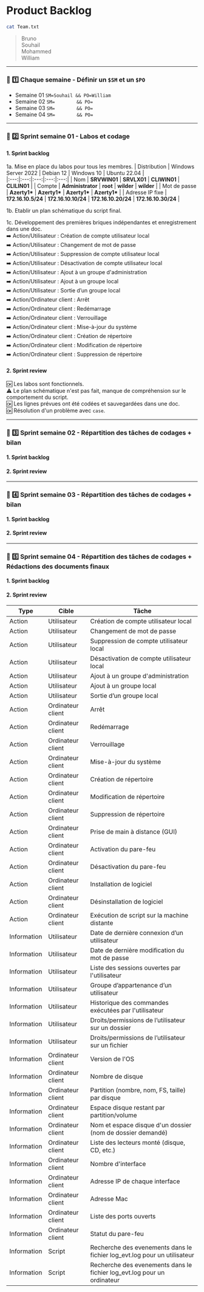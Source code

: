 # Product Backlog

```sh
cat Team.txt
```
>Bruno  
>Souhail  
>Mohammed  
>William  

---

### :trident: :one: Chaque semaine - Définir un `$SM` et un `$PO`
- Semaine 01 `SM=Souhail && PO=William`
- Semaine 02 `SM=        && PO=       `
- Semaine 03 `SM=        && PO=       `
- Semaine 04 `SM=        && PO=       `

---

### :runner: :two: Sprint semaine 01 - Labos et codage
#### 1. Sprint backlog

1a. Mise en place du labos pour tous les membres.
| Distribution | Windows Server 2022 | Debian 12 | Windows 10 | Ubuntu 22.04 |  
|:---:|:---:|:---:|:---:|:---:|
| Nom | **SRVWIN01** | **SRVLX01** | **CLIWIN01** | **CLILIN01** |
| Compte | **Administrator** | **root** | **wilder** | **wilder** |
| Mot de passe | **Azerty1\*** | **Azerty1\*** | **Azerty1\*** | **Azerty1\*** |
| Adresse IP fixe | **172.16.10.5/24** | **172.16.10.10/24** | **172.16.10.20/24** | **172.16.10.30/24** |

1b. Etablir un plan schématique du script final.

1c. Développement des premières briques indépendantes et enregistrement dans une doc.  
:arrow_right: Action/Utilisateur : Création de compte utilisateur local  
:arrow_right: Action/Utilisateur : Changement de mot de passe  
:arrow_right: Action/Utilisateur : Suppression de compte utilisateur local  
:arrow_right: Action/Utilisateur : Désactivation de compte utilisateur local  
:arrow_right: Action/Utilisateur : Ajout à un groupe d'administration  
:arrow_right: Action/Utilisateur : Ajout à un groupe local  
:arrow_right: Action/Utilisateur : Sortie d’un groupe local  
:arrow_right: Action/Ordinateur client : Arrêt  
:arrow_right: Action/Ordinateur client : Redémarrage  
:arrow_right: Action/Ordinateur client : Verrouillage  
:arrow_right: Action/Ordinateur client : Mise-à-jour du système  
:arrow_right: Action/Ordinateur client : Création de répertoire  
:arrow_right: Action/Ordinateur client : Modification de répertoire  
:arrow_right: Action/Ordinateur client : Suppression de répertoire  

#### 2. Sprint review
:ok: Les labos sont fonctionnels.  
:warning: Le plan schématique n'est pas fait, manque de compréhension sur le comportement du script.  
:ok: Les lignes prévues ont été codées et sauvegardées dans une doc.  
:ok: Résolution d'un problème avec `case`.  

---

### :runner: :three: Sprint semaine 02 - Répartition des tâches de codages + bilan
#### 1. Sprint backlog
#### 2. Sprint review

---

### :runner: :four: Sprint semaine 03 - Répartition des tâches de codages + bilan
#### 1. Sprint backlog
#### 2. Sprint review

---

### :runner: :five: Sprint semaine 04 - Répartition des tâches de codages + Rédactions des documents finaux
#### 1. Sprint backlog
#### 2. Sprint review
 

| Type        | Cible             | Tâche                                                                    |
|-------------|-------------------|--------------------------------------------------------------------------|
| Action      | Utilisateur       | Création de compte utilisateur local                                     |
| Action      | Utilisateur       | Changement de mot de passe                                               |
| Action      | Utilisateur       | Suppression de compte utilisateur local                                  |
| Action      | Utilisateur       | Désactivation de compte utilisateur local                                |
| Action      | Utilisateur       | Ajout à un groupe d'administration                                       |
| Action      | Utilisateur       | Ajout à un groupe local                                                  |
| Action      | Utilisateur       | Sortie d’un groupe local                                                 |
| Action      | Ordinateur client | Arrêt                                                                    |
| Action      | Ordinateur client | Redémarrage                                                              |
| Action      | Ordinateur client | Verrouillage                                                             |
| Action      | Ordinateur client | Mise-à-jour du système                                                   |
| Action      | Ordinateur client | Création de répertoire                                                   |
| Action      | Ordinateur client | Modification de répertoire                                               |
| Action      | Ordinateur client | Suppression de répertoire                                                |
| Action      | Ordinateur client | Prise de main à distance (GUI)                                           |
| Action      | Ordinateur client | Activation du pare-feu                                                   |
| Action      | Ordinateur client | Désactivation du pare-feu                                                |
| Action      | Ordinateur client | Installation de logiciel                                                 |
| Action      | Ordinateur client | Désinstallation de logiciel                                              |
| Action      | Ordinateur client | Exécution de script sur la machine distante                              |
| Information | Utilisateur       | Date de dernière connexion d’un utilisateur                              |
| Information | Utilisateur       | Date de dernière modification du mot de passe                            |
| Information | Utilisateur       | Liste des sessions ouvertes par l'utilisateur                            |
| Information | Utilisateur       | Groupe d’appartenance d’un utilisateur                                   |
| Information | Utilisateur       | Historique des commandes exécutées par l'utilisateur                     |
| Information | Utilisateur       | Droits/permissions de l’utilisateur sur un dossier                       |
| Information | Utilisateur       | Droits/permissions de l’utilisateur sur un fichier                       |
| Information | Ordinateur client | Version de l'OS                                                          |
| Information | Ordinateur client | Nombre de disque                                                         |
| Information | Ordinateur client | Partition (nombre, nom, FS, taille) par disque                           |
| Information | Ordinateur client | Espace disque restant par partition/volume                               |
| Information | Ordinateur client | Nom et espace disque d'un dossier (nom de dossier demandé)               |
| Information | Ordinateur client | Liste des lecteurs monté (disque, CD, etc.)                              |
| Information | Ordinateur client | Nombre d'interface                                                       |
| Information | Ordinateur client | Adresse IP de chaque interface                                           |
| Information | Ordinateur client | Adresse Mac                                                              |
| Information | Ordinateur client | Liste des ports ouverts                                                  |
| Information | Ordinateur client | Statut du pare-feu                                                       |
| Information | Script            | Recherche des evenements dans le fichier log_evt.log pour un utilisateur |
| Information | Script            | Recherche des evenements dans le fichier log_evt.log pour un ordinateur  |

